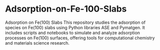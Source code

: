 # Adsorption-on-Fe-100-Slabs
 Adsorption on Fe(100) Slabs  This repository studies the adsorption of species on Fe(100) slabs using Python libraries ASE and Pymatgen. It includes scripts and notebooks to simulate and analyze adsorption processes on Fe(100) surfaces, offering tools for computational chemistry and materials science research.
